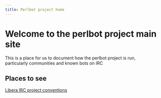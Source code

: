 ```yaml
---
title: Perlbot project home
---
```


# Welcome to the perlbot project main site

This is a place for us to document how the perlbot project is run, particularly communities and known bots on IRC

## Places to see

[Libera IRC project conventions](/page/libera_project.html)
